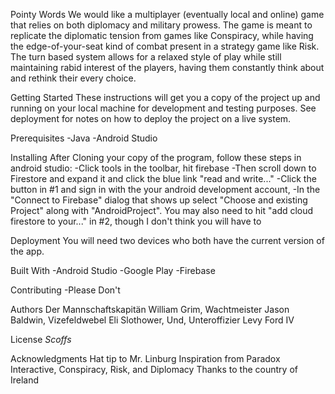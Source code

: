 Pointy Words
We would like a multiplayer (eventually local and online) game that relies on both diplomacy and military prowess. 
The game is meant to replicate the diplomatic tension from games like Conspiracy,
while having the edge-of-your-seat kind of combat present in a strategy game like Risk. 
The turn based system allows for a relaxed style of play while still maintaining rabid interest of the players, 
having them constantly think about and rethink their every choice.

Getting Started
These instructions will get you a copy of the project up and running on your local machine for development and testing purposes. 
See deployment for notes on how to deploy the project on a live system.

Prerequisites
-Java
-Android Studio

Installing
After Cloning your copy of the program, follow these steps in android studio:
-Click tools in the toolbar, hit firebase
-Then scroll down to Firestore and expand it and click the blue link "read and write..."
-Click the button in #1 and sign in with the your android development account,
-In the "Connect to Firebase" dialog that shows up select "Choose and existing Project" along with "AndroidProject".
You may also need to hit "add cloud firestore to your..." in #2, though I don't think you will have to

Deployment
You will need two devices who both have the current version of the app.

Built With
-Android Studio
-Google Play
-Firebase

Contributing
-Please Don't

Authors
Der Mannschaftskapitän William Grim,
Wachtmeister Jason Baldwin,
Vizefeldwebel Eli Slothower,
Und, Unteroffizier Levy Ford IV

License
*Scoffs*

Acknowledgments
Hat tip to Mr. Linburg
Inspiration from Paradox Interactive, Conspiracy, Risk, and Diplomacy
Thanks to the country of Ireland
